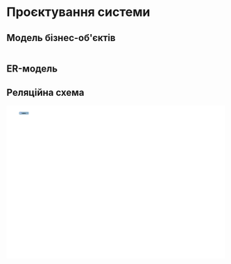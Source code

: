 # Проєктування системи

## Модель бізнес-об'єктів

```plantuml
```

## ER-модель

## Реляційна схема

<center style="margin-top: 16px">
  <img alt="" src="./media/Relation.svg" />
</center>
